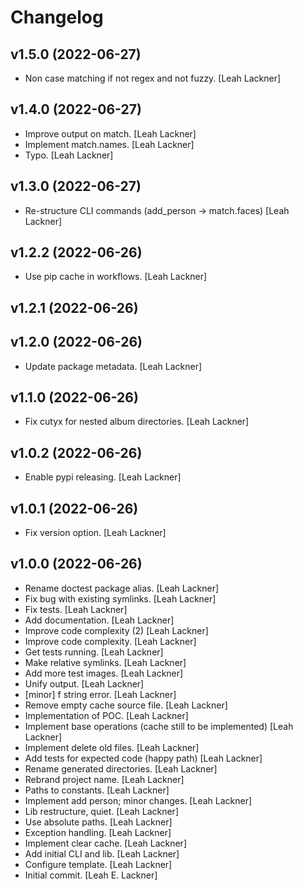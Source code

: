 Changelog
=========


v1.5.0 (2022-06-27)
-------------------
- Non case matching if not regex and not fuzzy. [Leah Lackner]


v1.4.0 (2022-06-27)
-------------------
- Improve output on match. [Leah Lackner]
- Implement match.names. [Leah Lackner]
- Typo. [Leah Lackner]


v1.3.0 (2022-06-27)
-------------------
- Re-structure CLI commands (add_person -> match.faces) [Leah Lackner]


v1.2.2 (2022-06-26)
-------------------
- Use pip cache in workflows. [Leah Lackner]


v1.2.1 (2022-06-26)
-------------------


v1.2.0 (2022-06-26)
-------------------
- Update package metadata. [Leah Lackner]


v1.1.0 (2022-06-26)
-------------------
- Fix cutyx for nested album directories. [Leah Lackner]


v1.0.2 (2022-06-26)
-------------------
- Enable pypi releasing. [Leah Lackner]


v1.0.1 (2022-06-26)
-------------------
- Fix version option. [Leah Lackner]


v1.0.0 (2022-06-26)
-------------------
- Rename doctest package alias. [Leah Lackner]
- Fix bug with existing symlinks. [Leah Lackner]
- Fix tests. [Leah Lackner]
- Add documentation. [Leah Lackner]
- Improve code complexity (2) [Leah Lackner]
- Improve code complexity. [Leah Lackner]
- Get tests running. [Leah Lackner]
- Make relative symlinks. [Leah Lackner]
- Add more test images. [Leah Lackner]
- Unify output. [Leah Lackner]
- [minor] f string error. [Leah Lackner]
- Remove empty cache source file. [Leah Lackner]
- Implementation of POC. [Leah Lackner]
- Implement base operations (cache still to be implemented) [Leah
  Lackner]
- Implement delete old files. [Leah Lackner]
- Add tests for expected code (happy path) [Leah Lackner]
- Rename generated directories. [Leah Lackner]
- Rebrand project name. [Leah Lackner]
- Paths to constants. [Leah Lackner]
- Implement add person; minor changes. [Leah Lackner]
- Lib restructure, quiet. [Leah Lackner]
- Use absolute paths. [Leah Lackner]
- Exception handling. [Leah Lackner]
- Implement clear cache. [Leah Lackner]
- Add initial CLI and lib. [Leah Lackner]
- Configure template. [Leah Lackner]
- Initial commit. [Leah E. Lackner]


